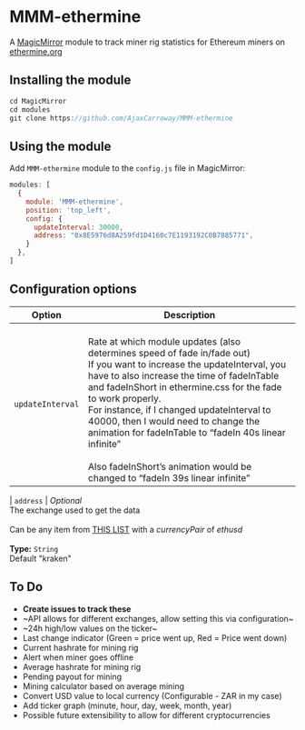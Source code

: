# MMM-ethermine
A <a href="https://github.com/MichMich/MagicMirror">MagicMirror</a> module to track miner rig statistics for Ethereum miners on 
<a href="https://ethermine.org">ethermine.org</a>


## Installing the module

````javascript
cd MagicMirror
cd modules
git clone https://github.com/AjaxCarroway/MMM-ethermine
````

## Using the module
Add `MMM-ethermine` module to the `config.js` file in MagicMirror:
````javascript
modules: [
  {
    module: 'MMM-ethermine',
    position: 'top_left',
    config: {
      updateInterval: 30000,
      address: "0x8E5976d8A259fd1D4160c7E1193192C0B7885771",
    }
  },
]
````

## Configuration options

| Option           | Description
|----------------- |-----------
| `updateInterval` | <br/> Rate at which module updates (also determines speed of fade in/fade out) <br/>If you want to increase the updateInterval, you have to also increase the time of fadeInTable and fadeInShort in ethermine.css for the fade to work properly. <br/>For instance, if I changed updateInterval to 40000, then I would need to change the animation for fadeInTable to “fadeIn 40s linear infinite” <br/> <br/>Also fadeInShort’s animation would be changed to “fadeIn 39s linear infinite” <br/>

| `address`	   | *Optional*<br/>The exchange used to get the data<br/><br/>Can be any item from <a href="https://api.cryptowat.ch/markets">THIS LIST</a> with a *currencyPair* of *ethusd* <br><br>**Type:** `String` <br>Default "kraken"


## To Do
* **Create issues to track these**
* ~API allows for different exchanges, allow setting this via configuration~
* ~24h high/low values on the ticker~
* Last change indicator (Green = price went up, Red = Price went down)
* Current hashrate for mining rig
* Alert when miner goes offline
* Average hashrate for mining rig
* Pending payout for mining
* Mining calculator based on average mining
* Convert USD value to local currency (Configurable - ZAR in my case)
* Add ticker graph (minute, hour, day, week, month, year)
* Possible future extensibility to allow for different cryptocurrencies
